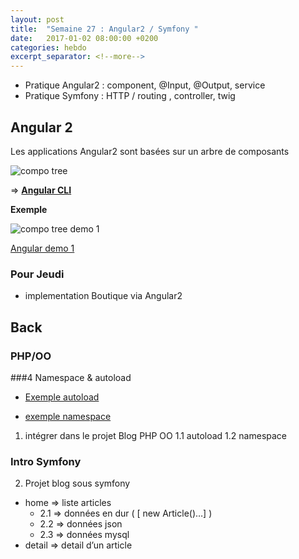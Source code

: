 ```yaml
---
layout: post
title:  "Semaine 27 : Angular2 / Symfony "
date:   2017-01-02 08:00:00 +0200
categories: hebdo 
excerpt_separator: <!--more-->
---
```


- Pratique Angular2 : component, @Input, @Output, service
- Pratique Symfony : HTTP / routing , controller, twig

<!--more-->

## Angular 2

Les applications Angular2 sont basées sur un arbre de composants

![compo tree](../../../../img/ng_component_tree.jpg)

=> **[Angular CLI](https://cli.angular.io)**


**Exemple**

![compo tree demo 1](../../../../img/component_tree_demo.jpg)

[Angular demo 1](https://github.com/simplyon2/ng-demo0)

### Pour Jeudi 

- implementation Boutique via Angular2
 
 
## Back

### PHP/OO

###4 Namespace & autoload

- [Exemple autoload](https://github.com/Simplon-lyon/dev-web/tree/master/php/autoload)

- [exemple namespace](https://github.com/Simplon-lyon/dev-web/tree/master/php/nspaces)

1. intégrer dans le projet Blog PHP OO
  1.1 autoload 
  1.2  namespace

### Intro Symfony

2. Projet blog sous symfony

- home => liste articles
  - 2.1 => données en dur ( [ new Article()…] )
  - 2.2 => données json
  - 2.3 => données mysql
- detail => detail d’un article
